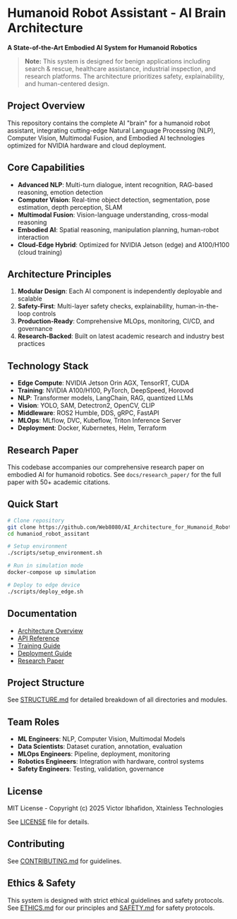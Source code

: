 # Humanoid Robot Assistant - AI Brain Architecture

**A State-of-the-Art Embodied AI System for Humanoid Robotics**

> **Note:** This system is designed for benign applications including search & rescue, healthcare assistance, industrial inspection, and research platforms. The architecture prioritizes safety, explainability, and human-centered design.

##  Project Overview

This repository contains the complete AI "brain" for a humanoid robot assistant, integrating cutting-edge Natural Language Processing (NLP), Computer Vision, Multimodal Fusion, and Embodied AI technologies optimized for NVIDIA hardware and cloud deployment.

##  Core Capabilities

- **Advanced NLP**: Multi-turn dialogue, intent recognition, RAG-based reasoning, emotion detection
- **Computer Vision**: Real-time object detection, segmentation, pose estimation, depth perception, SLAM
- **Multimodal Fusion**: Vision-language understanding, cross-modal reasoning
- **Embodied AI**: Spatial reasoning, manipulation planning, human-robot interaction
- **Cloud-Edge Hybrid**: Optimized for NVIDIA Jetson (edge) and A100/H100 (cloud training)

##  Architecture Principles

1. **Modular Design**: Each AI component is independently deployable and scalable
2. **Safety-First**: Multi-layer safety checks, explainability, human-in-the-loop controls
3. **Production-Ready**: Comprehensive MLOps, monitoring, CI/CD, and governance
4. **Research-Backed**: Built on latest academic research and industry best practices

##  Technology Stack

- **Edge Compute**: NVIDIA Jetson Orin AGX, TensorRT, CUDA
- **Training**: NVIDIA A100/H100, PyTorch, DeepSpeed, Horovod
- **NLP**: Transformer models, LangChain, RAG, quantized LLMs
- **Vision**: YOLO, SAM, Detectron2, OpenCV, CLIP
- **Middleware**: ROS2 Humble, DDS, gRPC, FastAPI
- **MLOps**: MLflow, DVC, Kubeflow, Triton Inference Server
- **Deployment**: Docker, Kubernetes, Helm, Terraform

##  Research Paper

This codebase accompanies our comprehensive research paper on embodied AI for humanoid robotics. See `docs/research_paper/` for the full paper with 50+ academic citations.

##  Quick Start

```bash
# Clone repository
git clone https://github.com/Web8080/AI_Architecture_for_Humanoid_Robot_Assistants.git
cd humaniod_robot_assitant

# Setup environment
./scripts/setup_environment.sh

# Run in simulation mode
docker-compose up simulation

# Deploy to edge device
./scripts/deploy_edge.sh
```

##  Documentation

- [Architecture Overview](docs/architecture/OVERVIEW.md)
- [API Reference](docs/api/README.md)
- [Training Guide](docs/training/README.md)
- [Deployment Guide](docs/deployment/README.md)
- [Research Paper](docs/research_paper/main.tex)

##  Project Structure

See [STRUCTURE.md](STRUCTURE.md) for detailed breakdown of all directories and modules.

##  Team Roles

- **ML Engineers**: NLP, Computer Vision, Multimodal Models
- **Data Scientists**: Dataset curation, annotation, evaluation
- **MLOps Engineers**: Pipeline, deployment, monitoring
- **Robotics Engineers**: Integration with hardware, control systems
- **Safety Engineers**: Testing, validation, governance

##  License

MIT License - Copyright (c) 2025 Victor Ibhafidon, Xtainless Technologies

See [LICENSE](LICENSE) file for details.

##  Contributing

See [CONTRIBUTING.md](CONTRIBUTING.md) for guidelines.

##  Ethics & Safety

This system is designed with strict ethical guidelines and safety protocols. See [ETHICS.md](docs/governance/ETHICS.md) for our principles and [SAFETY.md](docs/governance/SAFETY.md) for safety protocols.

